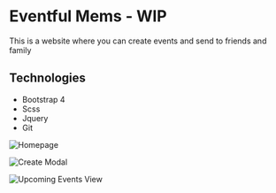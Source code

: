 # Eventful Mems - WIP
This is a website where you can create events and send to friends and family

## Technologies
* Bootstrap 4
* Scss
* Jquery
* Git


![Homepage](/img/homepage)

![Create Modal](/img/create-modal)

![Upcoming Events View](/img/upcoming-events)
